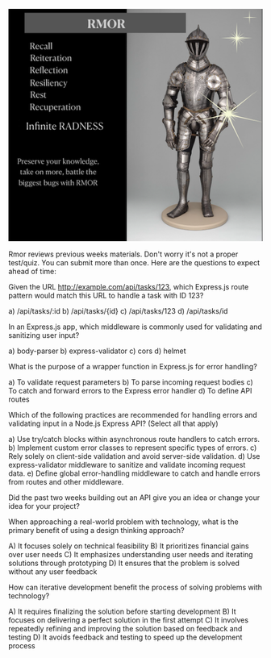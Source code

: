 ![Rmor Meme](./images/rmor-image.png)


Rmor reviews previous weeks materials. 
Don't worry it's not a proper test/quiz.
You can submit more than once.
Here are the questions to expect ahead of time: 

Given the URL http://example.com/api/tasks/123, which Express.js route pattern would match this URL to handle a task with ID 123?

a) /api/tasks/:id
b) /api/tasks/{id}
c) /api/tasks/123
d) /api/tasks/id

In an Express.js app, which middleware is commonly used for validating and sanitizing user input?

a) body-parser
b) express-validator
c) cors
d) helmet

What is the purpose of a wrapper function in Express.js for error handling?

a) To validate request parameters
b) To parse incoming request bodies
c) To catch and forward errors to the Express error handler
d) To define API routes

Which of the following practices are recommended for handling errors and validating input in a Node.js Express API? (Select all that apply)

a) Use try/catch blocks within asynchronous route handlers to catch errors.
b) Implement custom error classes to represent specific types of errors.
c) Rely solely on client-side validation and avoid server-side validation.
d) Use express-validator middleware to sanitize and validate incoming request data.
e) Define global error-handling middleware to catch and handle errors from routes and other middleware.


Did the past two weeks building out an API give you an idea or change your idea for your project? 

When approaching a real-world problem with technology, what is the primary benefit of using a design thinking approach?

A) It focuses solely on technical feasibility
B) It prioritizes financial gains over user needs
C) It emphasizes understanding user needs and iterating solutions through prototyping
D) It ensures that the problem is solved without any user feedback


How can iterative development benefit the process of solving problems with technology?

A) It requires finalizing the solution before starting development
B) It focuses on delivering a perfect solution in the first attempt
C) It involves repeatedly refining and improving the solution based on feedback and testing
D) It avoids feedback and testing to speed up the development process
